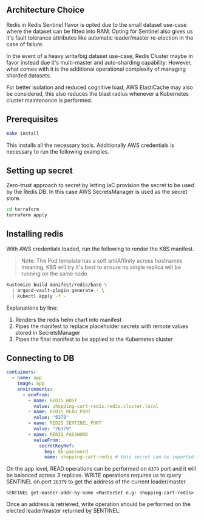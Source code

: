 ## Architecture Choice

Redis in Redis Sentinel flavor is opted due to the small dataset use-case where the dataset can be fitted into RAM. Opting for Sentinel also gives us it's fault tolerance attributes like automatic leader/master re-election in the case of failure.

In the event of a heavy write/big dataset use-case, Redis Cluster maybe in favor instead due it's multi-master and auto-sharding capability. However, what comes with it is the additional operational complexity of managing sharded datasets.

For better isolation and reduced cognitive load, AWS ElastiCache may also be considered, this also reduces the blast radius whenever a Kubernetes cluster maintenance is performed.

## Prerequisites

```sh
make install
```

This installs all the necessary tools. Additionally AWS credentials is necessary to run the following examples.

## Setting up secret

Zero-trust approach to secret by letting IaC provision the secret to be used by the Redis DB. In this case AWS SecretsManager is used as the secret store.

```sh
cd terraform
terraform apply
```

## Installing redis

With AWS credentials loaded, run the following to render the K8S manifest.

> Note: The Pod template has a soft antiAffinity across hostnames meaning, K8S will try it's best to ensure no single replica will be running on the same node

```sh
kustomize build manifest/redis/base \
  | argocd-vault-plugin generate - \
  | kubectl apply -f -
```

Explanations by line:

1. Renders the redis helm chart into manifest
2. Pipes the manifest to replace placeholder secrets with remote values stored in SecretsManager
3. Pipes the final manifest to be applied to the Kubernetes cluster

## Connecting to DB

```yaml
containers:
  - name: app
    image: app
    environments:
      - envFrom:
        - name: REDIS_HOST
          value: shopping-cart-redis.redis.cluster.local
        - name: REDIS_READ_PORT
          value: "6379"
        - name: REDIS_SENTINEL_PORT
          value: "26379"
        - name: REDIS_PASSWORD
          valueFrom:
            secretKeyRef:
              key: db-password
              name: shopping-cart-redis # this secret can be imported to the target app namespace by using kustomize component
```

On the app level, READ operations can be performed on `6379` port and it will be balanced across 3 replicas. WRITE operations requires us to query SENTINEL on port `26379` to get the address of the current leader/master.

```redis
SENTINEL get-master-addr-by-name <MasterSet e.g: shopping-cart-redis>
```

Once an address is retrieved, write operation should be performed on the elected leader/master returned by SENTINEL.